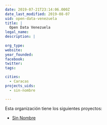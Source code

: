 ```yaml
---
date: 2019-07-21T23:14:06.000Z
date_last_modified: 2019-08-07
uid: open-data-venezuela
title: |
  Open Data Venezuela
legal_name: 
description: |
  
org_type: 
website: 
year_founded: 
facebook: 
twitter: 
tags:

cities: 
  - Caracas
projects_uids:
  - sin-nombre

---
```


Esta organización tiene los siguientes proyectos:

- [Sin Nombre](/proyectos/sin-nombre)
